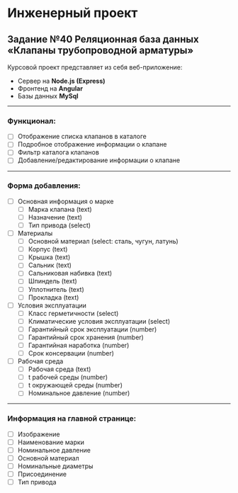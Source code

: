 # Инженерный проект
## Задание №40 Реляционная база данных «Клапаны трубопроводной арматуры»
Курсовой проект представляет из себя веб-приложение:
- Сервер на **Node.js (Express)**
- Фронтенд на **Angular**
- Базы данных **MySql**
___
### Функционал:
- [ ] Отображение списка клапанов в каталоге
- [ ] Подробное отображение информации о клапане
- [ ] Фильтр каталога клапанов
- [ ] Добавление/редактирование информации о клапане
___
### Форма добавления:
- [ ] Основная информация о марке
    - [ ] Марка клапана (text)
    - [ ] Назначение (text)
    - [ ] Тип привода (select)
- [ ] Материалы
    - [ ] Основной материал (select: сталь, чугун, латунь)
    - [ ] Корпус (text)
    - [ ] Крышка (text)
    - [ ] Сальник (text)
    - [ ] Сальниковая набивка (text)
    - [ ] Шпиндель (text)
    - [ ] Уплотнитель (text)
    - [ ] Прокладка (text)
- [ ] Условия эксплуатации
    - [ ] Класс герметичности (select)
    - [ ] Климатические условия эксплуатации (select)
    - [ ] Гарантийный срок эксплуатации (number)
    - [ ] Гарантийный срок хранения (number)
    - [ ] Гарантийная наработка (number)
    - [ ] Срок консервации (number)
- [ ] Рабочая среда
    - [ ] Рабочая среда (text)
    - [ ] t рабочей среды (number)
    - [ ] t окружающей среды (number)
    - [ ] Номинальное давление (number)
___
### Информация на главной странице:
- [ ] Изображение
- [ ] Наименование марки
- [ ] Номинальное давление
- [ ] Основной материал
- [ ] Номинальные диаметры
- [ ] Присоединение
- [ ] Тип привода
